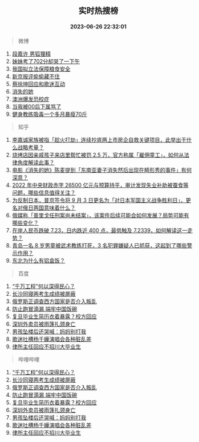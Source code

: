 <div align="center"><h2>实时热搜榜</h2><h4>2023-06-26 22:32:01</h4></div>

> 微博  

1. [段嘉许 男狐狸精](https://s.weibo.com/weibo?q=%E6%AE%B5%E5%98%89%E8%AE%B8%20%E7%94%B7%E7%8B%90%E7%8B%B8%E7%B2%BE&t=31&band_rank=1&Refer=top)<br />
2. [妹妹考了702分却哭了一下午](https://s.weibo.com/weibo?q=%23%E5%A6%B9%E5%A6%B9%E8%80%83%E4%BA%86702%E5%88%86%E5%8D%B4%E5%93%AD%E4%BA%86%E4%B8%80%E4%B8%8B%E5%8D%88%23&t=31&band_rank=2&Refer=top)<br />
3. [我国拟立法保障粮食安全](https://s.weibo.com/weibo?q=%23%E6%88%91%E5%9B%BD%E6%8B%9F%E7%AB%8B%E6%B3%95%E4%BF%9D%E9%9A%9C%E7%B2%AE%E9%A3%9F%E5%AE%89%E5%85%A8%23&t=31&band_rank=3&Refer=top)<br />
4. [新京报评偷偷藏不住](https://s.weibo.com/weibo?q=%23%E6%96%B0%E4%BA%AC%E6%8A%A5%E8%AF%84%E5%81%B7%E5%81%B7%E8%97%8F%E4%B8%8D%E4%BD%8F%23&t=31&band_rank=4&Refer=top)<br />
5. [蔡徐坤回应和歌迷互动](https://s.weibo.com/weibo?q=%23%E8%94%A1%E5%BE%90%E5%9D%A4%E5%9B%9E%E5%BA%94%E5%92%8C%E6%AD%8C%E8%BF%B7%E4%BA%92%E5%8A%A8%23&t=31&band_rank=5&Refer=top)<br />
6. [消失的她](https://s.weibo.com/weibo?q=%E6%B6%88%E5%A4%B1%E7%9A%84%E5%A5%B9&t=31&band_rank=6&Refer=top)<br />
7. [澳洲爆发恐校症](https://s.weibo.com/weibo?q=%E6%BE%B3%E6%B4%B2%E7%88%86%E5%8F%91%E6%81%90%E6%A0%A1%E7%97%87&t=31&band_rank=7&Refer=top)<br />
8. [当我被00后下属骂了](https://s.weibo.com/weibo?q=%E5%BD%93%E6%88%91%E8%A2%AB00%E5%90%8E%E4%B8%8B%E5%B1%9E%E9%AA%82%E4%BA%86&t=31&band_rank=8&Refer=top)<br />
9. [健身教练吸毒一个多月暴瘦70斤](https://s.weibo.com/weibo?q=%23%E5%81%A5%E8%BA%AB%E6%95%99%E7%BB%83%E5%90%B8%E6%AF%92%E4%B8%80%E4%B8%AA%E5%A4%9A%E6%9C%88%E6%9A%B4%E7%98%A670%E6%96%A4%23&t=31&band_rank=9&Refer=top)<br />

> 知乎  

1. [李嘉诚家族被指「趁火打劫」连续抄底两上市房企自救关键项目，此举出于什么战略考量？](https://www.zhihu.com/question/608665319)<br />
2. [烧烤店因亲戚孩子来店里帮忙被罚 2.5 万，官方称属「雇佣童工」，如何从法律角度解读此事？](https://www.zhihu.com/question/608695467)<br />
3. [电影《消失的她》陈麦提到「东南亚妻子消失然后出现在畸形秀的事件」有何深意？](https://www.zhihu.com/question/608103252)<br />
4. [2022 年中央财政赤字 26500 亿元与预算持平，审计发现失业补助被蚕食等问题，哪些信息值得关注？](https://www.zhihu.com/question/608671302)<br />
5. [为反制日本，普京签令将 9 月 3 日更名为「对日本军国主义战争胜利日」，更名对俄日两国意味着什么？](https://www.zhihu.com/question/608582404)<br />
6. [俄媒称「普里戈任刑案尚未结案」，该案件后续可能会如何发展？局势可能有哪些变化？](https://www.zhihu.com/question/608757039)<br />
7. [在岸人民币跌破 7.23，日内跌近 400 点，最低触及 7.2339，如何解读这一走势？](https://www.zhihu.com/question/608737327)<br />
8. [青岛一名 8 岁男童被武术教练打死，3 名犯罪嫌疑人已抓获，这起到了哪些警示作用？](https://www.zhihu.com/question/608713781)<br />
9. [东北为什么有铝盒饭？](https://www.zhihu.com/question/602991544)<br />

> 百度  

1. [“千万工程”何以深得民心？](https://www.baidu.com/s?wd=%E2%80%9C%E5%8D%83%E4%B8%87%E5%B7%A5%E7%A8%8B%E2%80%9D%E4%BD%95%E4%BB%A5%E6%B7%B1%E5%BE%97%E6%B0%91%E5%BF%83%EF%BC%9F&sa=fyb_news&rsv_dl=fyb_news)<br />
2. [长沙同寝两考生成绩被屏蔽](https://www.baidu.com/s?wd=%E9%95%BF%E6%B2%99%E5%90%8C%E5%AF%9D%E4%B8%A4%E8%80%83%E7%94%9F%E6%88%90%E7%BB%A9%E8%A2%AB%E5%B1%8F%E8%94%BD&sa=fyb_news&rsv_dl=fyb_news)<br />
3. [俄罗斯正调查西方国家是否介入叛乱](https://www.baidu.com/s?wd=%E4%BF%84%E7%BD%97%E6%96%AF%E6%AD%A3%E8%B0%83%E6%9F%A5%E8%A5%BF%E6%96%B9%E5%9B%BD%E5%AE%B6%E6%98%AF%E5%90%A6%E4%BB%8B%E5%85%A5%E5%8F%9B%E4%B9%B1&sa=fyb_news&rsv_dl=fyb_news)<br />
4. [防止跑冒滴漏 端牢中国饭碗](https://www.baidu.com/s?wd=%E9%98%B2%E6%AD%A2%E8%B7%91%E5%86%92%E6%BB%B4%E6%BC%8F+%E7%AB%AF%E7%89%A2%E4%B8%AD%E5%9B%BD%E9%A5%AD%E7%A2%97&sa=fyb_news&rsv_dl=fyb_news)<br />
5. [复旦毕业生简历衣着暴露？校方回应](https://www.baidu.com/s?wd=%E5%A4%8D%E6%97%A6%E6%AF%95%E4%B8%9A%E7%94%9F%E7%AE%80%E5%8E%86%E8%A1%A3%E7%9D%80%E6%9A%B4%E9%9C%B2%EF%BC%9F%E6%A0%A1%E6%96%B9%E5%9B%9E%E5%BA%94&sa=fyb_news&rsv_dl=fyb_news)<br />
6. [深圳外卖员被雨篷扎颈身亡](https://www.baidu.com/s?wd=%E6%B7%B1%E5%9C%B3%E5%A4%96%E5%8D%96%E5%91%98%E8%A2%AB%E9%9B%A8%E7%AF%B7%E6%89%8E%E9%A2%88%E8%BA%AB%E4%BA%A1&sa=fyb_news&rsv_dl=fyb_news)<br />
7. [男孩坠楼后还哭喊：妈妈别打我](https://www.baidu.com/s?wd=%E7%94%B7%E5%AD%A9%E5%9D%A0%E6%A5%BC%E5%90%8E%E8%BF%98%E5%93%AD%E5%96%8A%EF%BC%9A%E5%A6%88%E5%A6%88%E5%88%AB%E6%89%93%E6%88%91&sa=fyb_news&rsv_dl=fyb_news)<br />
8. [歌迷吐槽杨千嬅演唱会各种脏乱差](https://www.baidu.com/s?wd=%E6%AD%8C%E8%BF%B7%E5%90%90%E6%A7%BD%E6%9D%A8%E5%8D%83%E5%AC%85%E6%BC%94%E5%94%B1%E4%BC%9A%E5%90%84%E7%A7%8D%E8%84%8F%E4%B9%B1%E5%B7%AE&sa=fyb_news&rsv_dl=fyb_news)<br />
9. [律所主任回应不招川大毕业生](https://www.baidu.com/s?wd=%E5%BE%8B%E6%89%80%E4%B8%BB%E4%BB%BB%E5%9B%9E%E5%BA%94%E4%B8%8D%E6%8B%9B%E5%B7%9D%E5%A4%A7%E6%AF%95%E4%B8%9A%E7%94%9F&sa=fyb_news&rsv_dl=fyb_news)<br />

> 哔哩哔哩  

1. [“千万工程”何以深得民心？](https://www.baidu.com/s?wd=%E2%80%9C%E5%8D%83%E4%B8%87%E5%B7%A5%E7%A8%8B%E2%80%9D%E4%BD%95%E4%BB%A5%E6%B7%B1%E5%BE%97%E6%B0%91%E5%BF%83%EF%BC%9F&sa=fyb_news&rsv_dl=fyb_news)<br />
2. [长沙同寝两考生成绩被屏蔽](https://www.baidu.com/s?wd=%E9%95%BF%E6%B2%99%E5%90%8C%E5%AF%9D%E4%B8%A4%E8%80%83%E7%94%9F%E6%88%90%E7%BB%A9%E8%A2%AB%E5%B1%8F%E8%94%BD&sa=fyb_news&rsv_dl=fyb_news)<br />
3. [俄罗斯正调查西方国家是否介入叛乱](https://www.baidu.com/s?wd=%E4%BF%84%E7%BD%97%E6%96%AF%E6%AD%A3%E8%B0%83%E6%9F%A5%E8%A5%BF%E6%96%B9%E5%9B%BD%E5%AE%B6%E6%98%AF%E5%90%A6%E4%BB%8B%E5%85%A5%E5%8F%9B%E4%B9%B1&sa=fyb_news&rsv_dl=fyb_news)<br />
4. [防止跑冒滴漏 端牢中国饭碗](https://www.baidu.com/s?wd=%E9%98%B2%E6%AD%A2%E8%B7%91%E5%86%92%E6%BB%B4%E6%BC%8F+%E7%AB%AF%E7%89%A2%E4%B8%AD%E5%9B%BD%E9%A5%AD%E7%A2%97&sa=fyb_news&rsv_dl=fyb_news)<br />
5. [复旦毕业生简历衣着暴露？校方回应](https://www.baidu.com/s?wd=%E5%A4%8D%E6%97%A6%E6%AF%95%E4%B8%9A%E7%94%9F%E7%AE%80%E5%8E%86%E8%A1%A3%E7%9D%80%E6%9A%B4%E9%9C%B2%EF%BC%9F%E6%A0%A1%E6%96%B9%E5%9B%9E%E5%BA%94&sa=fyb_news&rsv_dl=fyb_news)<br />
6. [深圳外卖员被雨篷扎颈身亡](https://www.baidu.com/s?wd=%E6%B7%B1%E5%9C%B3%E5%A4%96%E5%8D%96%E5%91%98%E8%A2%AB%E9%9B%A8%E7%AF%B7%E6%89%8E%E9%A2%88%E8%BA%AB%E4%BA%A1&sa=fyb_news&rsv_dl=fyb_news)<br />
7. [男孩坠楼后还哭喊：妈妈别打我](https://www.baidu.com/s?wd=%E7%94%B7%E5%AD%A9%E5%9D%A0%E6%A5%BC%E5%90%8E%E8%BF%98%E5%93%AD%E5%96%8A%EF%BC%9A%E5%A6%88%E5%A6%88%E5%88%AB%E6%89%93%E6%88%91&sa=fyb_news&rsv_dl=fyb_news)<br />
8. [歌迷吐槽杨千嬅演唱会各种脏乱差](https://www.baidu.com/s?wd=%E6%AD%8C%E8%BF%B7%E5%90%90%E6%A7%BD%E6%9D%A8%E5%8D%83%E5%AC%85%E6%BC%94%E5%94%B1%E4%BC%9A%E5%90%84%E7%A7%8D%E8%84%8F%E4%B9%B1%E5%B7%AE&sa=fyb_news&rsv_dl=fyb_news)<br />
9. [律所主任回应不招川大毕业生](https://www.baidu.com/s?wd=%E5%BE%8B%E6%89%80%E4%B8%BB%E4%BB%BB%E5%9B%9E%E5%BA%94%E4%B8%8D%E6%8B%9B%E5%B7%9D%E5%A4%A7%E6%AF%95%E4%B8%9A%E7%94%9F&sa=fyb_news&rsv_dl=fyb_news)<br />
